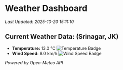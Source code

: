 
# Weather Dashboard

_Last Updated: 2025-10-20 15:11:10_

## Current Weather Data: (Srinagar, JK)
- **Temperature:** 13.0 °C ![Temperature Badge](https://img.shields.io/badge/Temperature-Low%20Temp-blue)
- **Wind Speed:** 8.0 km/h ![Wind Speed Badge](https://img.shields.io/badge/Wind%20Speed-Light%20Wind-blue)

*Powered by Open-Meteo API*
